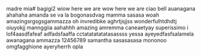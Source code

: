 madre mia# bagigi2
wiow
here we are
wow here we are
ciao bell
auanagana
ahahaha
amanda
se va la bogonasdvag
mamma
sasasa
woah
amazingsrgsgsgammazza oh
invredibke
aghrtjsjjss
wonderfulhtdhdtj
oiuyokjj mannggiia
aahahhh
amazing
amremma caneaetyay
superissimo
i lof4aasdfafeaf
adfadsfaaffa
cctatatatatatasassss
yessa
ayeyedfasfsalamela
awanagana
ammazza
12456789
samantha
sasasasasa
mononoo
omgfagghione
ayeryherrh
opla
